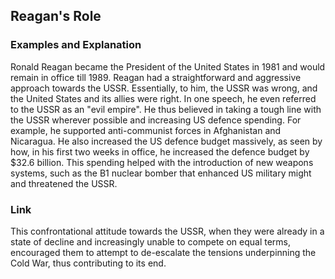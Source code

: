 ## Reagan's Role

### Examples and Explanation

Ronald Reagan became the President of the United States in 1981 and would remain in office till 1989. Reagan had a straightforward and aggressive approach towards the USSR. Essentially, to him, the USSR was wrong, and the United States and its allies were right. In one speech, he even referred to the USSR as an "evil empire". He thus believed in taking a tough line with the USSR wherever possible and increasing US defence spending. For example, he supported anti-communist forces in Afghanistan and Nicaragua. He also increased the US defence budget massively, as seen by how, in his first two weeks in office, he increased the defence budget by $32.6 billion. This spending helped with the introduction of new weapons systems, such as the B1 nuclear bomber that enhanced US military might and threatened the USSR.

### Link

This confrontational attitude towards the USSR, when they were already in a state of decline and increasingly unable to compete on equal terms, encouraged them to attempt to de-escalate the tensions underpinning the Cold War, thus contributing to its end.

